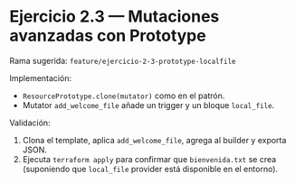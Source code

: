 # Ejercicio 2.3 — Mutaciones avanzadas con Prototype

Rama sugerida: `feature/ejercicio-2-3-prototype-localfile`

Implementación:
- `ResourcePrototype.clone(mutator)` como en el patrón.
- Mutator `add_welcome_file` añade un trigger y un bloque `local_file`.

Validación:
1. Clona el template, aplica `add_welcome_file`, agrega al builder y exporta JSON.
2. Ejecuta `terraform apply` para confirmar que `bienvenida.txt` se crea (suponiendo que `local_file` provider está disponible en el entorno).